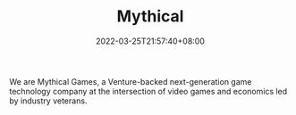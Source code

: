 ﻿---
weight: 
title: "Mythical"
description: "We are Mythical Games, a Venture-backed next-generation game technology company at the intersection of video games and economics led by industry veterans."
date: 2022-03-25T21:57:40+08:00
lastmod: 2022-03-25T16:45:40+08:00
draft: false
authors: ["Metabd"]
featuredImage: "105.png"
link: "https://mythicalgames.com/"
tags: ["Mythical","Çø¿éÁ´ÓÎÏ·"]
categories: ["navigation"]
navigation: ["Çø¿éÁ´ÓÎÏ·"]
lightgallery: true
toc: true
pinned: false
recommend: false
recommend1: false
---
We are Mythical Games, a Venture-backed next-generation game technology company at the intersection of video games and economics led by industry veterans.

